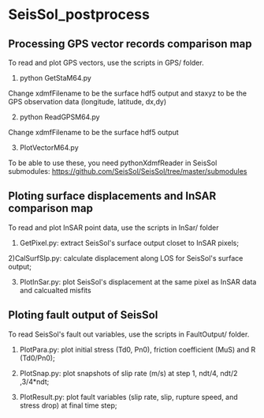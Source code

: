 # SeisSol_postprocess
## Processing GPS vector records comparison map

To read and plot GPS vectors, use the scripts in GPS/ folder.

1) python GetStaM64.py

Change xdmfFilename to be the surface hdf5 output and staxyz to be the GPS observation data (longitude, latitude, dx,dy)

2) python ReadGPSM64.py

Change xdmfFilename to be the surface hdf5 output 

3) PlotVectorM64.py 

To be able to use these, you need pythonXdmfReader in SeisSol submodules: https://github.com/SeisSol/SeisSol/tree/master/submodules

## Ploting surface displacements and InSAR comparison map

To read and plot InSAR point data, use the scripts in InSar/ folder
 
 1) GetPixel.py: extract SeisSol's surface output closet to InSAR pixels;

 2)CalSurfSlp.py: calculate displacement along LOS for SeisSol's surface output;
 
 3) PlotInSar.py: plot SeisSol's displacement at the same pixel as InSAR data and calcualted misfits

## Ploting fault output of SeisSol

To read SeisSol's fault out variables, use the scripts in FaultOutput/ folder.

1) PlotPara.py: plot initial stress (Td0, Pn0), friction coefficient (MuS) and R (Td0/Pn0);

2) PlotSnap.py: plot snapshots of slip rate (m/s) at step 1, ndt/4, ndt/2 ,3/4*ndt;

3) PlotResult.py: plot fault variables (slip rate, slip, rupture speed, and stress drop) at final time step;
